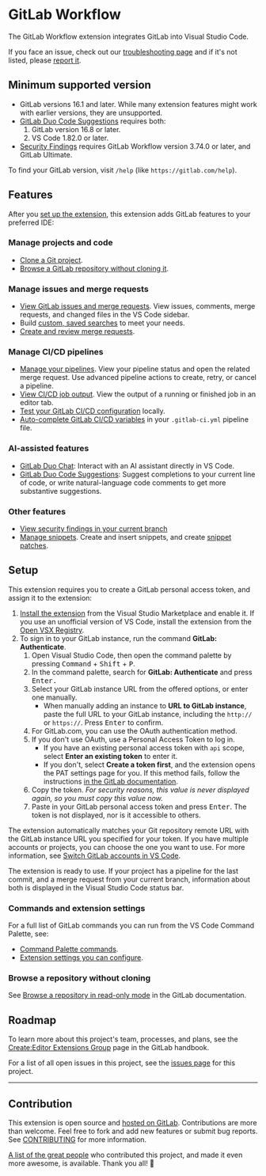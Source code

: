 # GitLab Workflow

The GitLab Workflow extension integrates GitLab into Visual Studio Code.

If you face an issue, check out our [troubleshooting page](https://docs.gitlab.com/ee/editor_extensions/visual_studio_code/troubleshooting.html) and if it's not listed, please [report it](https://gitlab.com/gitlab-org/gitlab-vscode-extension/-/blob/main/CONTRIBUTING.md#reporting-issues).

## Minimum supported version

- GitLab versions 16.1 and later. While many extension features might work with earlier versions, they are unsupported.
- [GitLab Duo Code Suggestions](https://docs.gitlab.com/ee/user/project/repository/code_suggestions/) requires both:
  1. GitLab version 16.8 or later.
  1. VS Code 1.82.0 or later.
- [Security Findings](https://docs.gitlab.com/ee/editor_extensions/visual_studio_code/#view-security-findings) requires GitLab Workflow version 3.74.0 or later, and GitLab Ultimate.

To find your GitLab version, visit `/help` (like `https://gitlab.com/help`).

## Features

After you [set up the extension](#setup), this extension adds GitLab features to your preferred IDE:

### Manage projects and code

- [Clone a Git project](https://docs.gitlab.com/ee/editor_extensions/visual_studio_code/remote_urls.html#clone-a-git-project).
- [Browse a GitLab repository without cloning it](https://docs.gitlab.com/ee/editor_extensions/visual_studio_code/remote_urls.html#browse-a-repository-in-read-only-mode).

### Manage issues and merge requests

- [View GitLab issues and merge requests](https://docs.gitlab.com/ee/editor_extensions/visual_studio_code/#view-issues-and-merge-requests).
  View issues, comments, merge requests, and changed files in the VS Code sidebar.
- Build [custom, saved searches](https://docs.gitlab.com/ee/editor_extensions/visual_studio_code/custom_queries.html)
  to meet your needs.
- [Create and review merge requests](https://docs.gitlab.com/ee/editor_extensions/visual_studio_code/#review-a-merge-request).

### Manage CI/CD pipelines

- [Manage your pipelines](https://docs.gitlab.com/ee/editor_extensions/visual_studio_code/cicd.html).
  View your pipeline status and open the related merge request. Use advanced pipeline actions to create, retry, or cancel a pipeline.
- [View CI/CD job output](https://docs.gitlab.com/ee/editor_extensions/visual_studio_code/cicd.html#view-cicd-job-output).
  View the output of a running or finished job in an editor tab.
- [Test your GitLab CI/CD configuration](https://docs.gitlab.com/ee/editor_extensions/visual_studio_code/cicd.html#test-gitlab-cicd-configuration) locally.
- [Auto-complete GitLab CI/CD variables](https://docs.gitlab.com/ee/editor_extensions/visual_studio_code/cicd.html#cicd-variable-autocompletion)
  in your `.gitlab-ci.yml` pipeline file.

### AI-assisted features

- [GitLab Duo Chat](https://docs.gitlab.com/ee/user/gitlab_duo_chat/#use-gitlab-duo-chat-in-vs-code):
  Interact with an AI assistant directly in VS Code.
- [GitLab Duo Code Suggestions](https://docs.gitlab.com/ee/user/project/repository/code_suggestions/):
  Suggest completions to your current line of code, or write natural-language code comments to get
  more substantive suggestions.

### Other features

- [View security findings in your current branch](https://docs.gitlab.com/ee/editor_extensions/visual_studio_code/#view-security-findings)
- [Manage snippets](https://docs.gitlab.com/ee/editor_extensions/visual_studio_code/#create-a-snippet). Create and insert snippets, and create [snippet patches](https://docs.gitlab.com/ee/editor_extensions/visual_studio_code/#create-a-patch-file).

## Setup

This extension requires you to create a GitLab personal access token, and assign it to the extension:

1. [Install the extension](https://marketplace.visualstudio.com/items?itemName=GitLab.gitlab-workflow) from the Visual Studio Marketplace and enable it. If you use an unofficial version of VS Code, install the extension from the [Open VSX Registry](https://open-vsx.org/extension/GitLab/gitlab-workflow).
1. To sign in to your GitLab instance, run the command **GitLab: Authenticate**.
   1. Open Visual Studio Code, then open the command palette by pressing <kbd>Command</kbd> + <kbd>Shift</kbd> + <kbd>P</kbd>.
   1. In the command palette, search for **GitLab: Authenticate** and press <kbd>Enter<kbd>.
   1. Select your GitLab instance URL from the offered options, or enter one manually.
      - When manually adding an instance to **URL to GitLab instance**, paste the full URL to your
        GitLab instance, including the `http://` or `https://`. Press <kbd>Enter</kbd> to confirm.
   1. For GitLab.com, you can use the OAuth authentication method.
   1. If you don't use OAuth, use a Personal Access Token to log in.
      - If you have an existing personal access token with `api` scope, select **Enter an existing token** to enter it.
      - If you don't, select **Create a token first**, and the extension opens the PAT settings page for you.
        If this method fails, follow the instructions [in the GitLab documentation](https://docs.gitlab.com/ee/user/profile/personal_access_tokens.html#create-a-personal-access-token).
   1. Copy the token. _For security reasons, this value is never displayed again, so you must copy this value now._
   1. Paste in your GitLab personal access token and press <kbd>Enter</kbd>. The token is not displayed, nor is it accessible to others.

The extension automatically matches your Git repository remote URL with the GitLab instance URL you specified for your token. If you have multiple accounts or projects, you can choose the one you want to use. For more information, see [Switch GitLab accounts in VS Code](https://docs.gitlab.com/ee/editor_extensions/visual_studio_code/#switch-gitlab-accounts-in-vs-code).

The extension is ready to use. If your project has a pipeline for the last commit, and a merge request from your current branch, information about both is displayed in the Visual Studio Code status bar.

### Commands and extension settings

For a full list of GitLab commands you can run from the VS Code Command Palette, see:

- [Command Palette commands](https://docs.gitlab.com/ee/editor_extensions/visual_studio_code/settings.html#command-palette-commands).
- [Extension settings you can configure](https://docs.gitlab.com/ee/editor_extensions/visual_studio_code/settings.html#extension-settings).

### Browse a repository without cloning

See [Browse a repository in read-only mode](https://docs.gitlab.com/ee/editor_extensions/visual_studio_code/remote_urls.html#browse-a-repository-in-read-only-mode) in the GitLab documentation.

## Roadmap

To learn more about this project's team, processes, and plans, see
the [Create:Editor Extensions Group](https://handbook.gitlab.com/handbook/engineering/development/dev/create/editor-extensions/)
page in the GitLab handbook.

For a list of all open issues in this project, see the
[issues page](https://gitlab.com/gitlab-org/gitlab-vscode-extension/-/issues/)
for this project.

---

## Contribution

This extension is open source and [hosted on GitLab](https://gitlab.com/gitlab-org/gitlab-vscode-extension). Contributions are more than welcome. Feel free to fork and add new features or submit bug reports. See [CONTRIBUTING](https://gitlab.com/gitlab-org/gitlab-vscode-extension/-/blob/HEAD/CONTRIBUTING.md) for more information.

[A list of the great people](https://gitlab.com/gitlab-org/gitlab-vscode-extension/-/blob/main/CONTRIBUTORS.md) who contributed this project, and made it even more awesome, is available. Thank you all! 🎉

